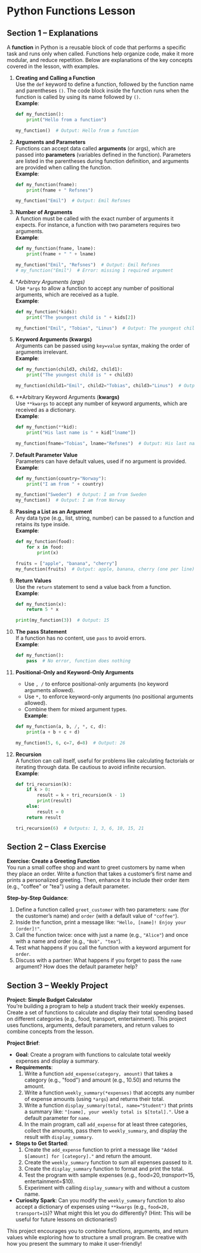 # Python Functions Lesson

## Section 1 – Explanations

A **function** in Python is a reusable block of code that performs a specific task and runs only when called. Functions help organize code, make it more modular, and reduce repetition. Below are explanations of the key concepts covered in the lesson, with examples.

1. **Creating and Calling a Function**  
   Use the `def` keyword to define a function, followed by the function name and parentheses `()`. The code block inside the function runs when the function is called by using its name followed by `()`.  
   **Example**:  
   ```python
   def my_function():
       print("Hello from a function")

   my_function()  # Output: Hello from a function
   ```

2. **Arguments and Parameters**  
   Functions can accept data called **arguments** (or args), which are passed into **parameters** (variables defined in the function). Parameters are listed in the parentheses during function definition, and arguments are provided when calling the function.  
   **Example**:  
   ```python
   def my_function(fname):
       print(fname + " Refsnes")

   my_function("Emil")  # Output: Emil Refsnes
   ```

3. **Number of Arguments**  
   A function must be called with the exact number of arguments it expects. For instance, a function with two parameters requires two arguments.  
   **Example**:  
   ```python
   def my_function(fname, lname):
       print(fname + " " + lname)

   my_function("Emil", "Refsnes")  # Output: Emil Refsnes
   # my_function("Emil")  # Error: missing 1 required argument
   ```

4. **Arbitrary Arguments (*args)**  
   Use `*args` to allow a function to accept any number of positional arguments, which are received as a tuple.  
   **Example**:  
   ```python
   def my_function(*kids):
       print("The youngest child is " + kids[2])

   my_function("Emil", "Tobias", "Linus")  # Output: The youngest child is Linus
   ```

5. **Keyword Arguments (kwargs)**  
   Arguments can be passed using `key=value` syntax, making the order of arguments irrelevant.  
   **Example**:  
   ```python
   def my_function(child3, child2, child1):
       print("The youngest child is " + child3)

   my_function(child1="Emil", child2="Tobias", child3="Linus")  # Output: The youngest child is Linus
   ```

6. **Arbitrary Keyword Arguments (**kwargs)**  
   Use `**kwargs` to accept any number of keyword arguments, which are received as a dictionary.  
   **Example**:  
   ```python
   def my_function(**kid):
       print("His last name is " + kid["lname"])

   my_function(fname="Tobias", lname="Refsnes")  # Output: His last name is Refsnes
   ```

7. **Default Parameter Value**  
   Parameters can have default values, used if no argument is provided.  
   **Example**:  
   ```python
   def my_function(country="Norway"):
       print("I am from " + country)

   my_function("Sweden")  # Output: I am from Sweden
   my_function()  # Output: I am from Norway
   ```

8. **Passing a List as an Argument**  
   Any data type (e.g., list, string, number) can be passed to a function and retains its type inside.  
   **Example**:  
   ```python
   def my_function(food):
       for x in food:
           print(x)

   fruits = ["apple", "banana", "cherry"]
   my_function(fruits)  # Output: apple, banana, cherry (one per line)
   ```

9. **Return Values**  
   Use the `return` statement to send a value back from a function.  
   **Example**:  
   ```python
   def my_function(x):
       return 5 * x

   print(my_function(3))  # Output: 15
   ```

10. **The pass Statement**  
    If a function has no content, use `pass` to avoid errors.  
    **Example**:  
    ```python
    def my_function():
        pass  # No error, function does nothing
    ```

11. **Positional-Only and Keyword-Only Arguments**  
    - Use `, /` to enforce positional-only arguments (no keyword arguments allowed).  
    - Use `*,` to enforce keyword-only arguments (no positional arguments allowed).  
    - Combine them for mixed argument types.  
    **Example**:  
    ```python
    def my_function(a, b, /, *, c, d):
        print(a + b + c + d)

    my_function(5, 6, c=7, d=8)  # Output: 26
    ```

12. **Recursion**  
    A function can call itself, useful for problems like calculating factorials or iterating through data. Be cautious to avoid infinite recursion.  
    **Example**:  
    ```python
    def tri_recursion(k):
        if k > 0:
            result = k + tri_recursion(k - 1)
            print(result)
        else:
            result = 0
        return result

    tri_recursion(6)  # Outputs: 1, 3, 6, 10, 15, 21
    ```

## Section 2 – Class Exercise

**Exercise: Create a Greeting Function**  
You run a small coffee shop and want to greet customers by name when they place an order. Write a function that takes a customer’s first name and prints a personalized greeting. Then, enhance it to include their order item (e.g., "coffee" or "tea") using a default parameter.

**Step-by-Step Guidance**:  
1. Define a function called `greet_customer` with two parameters: `name` (for the customer’s name) and `order` (with a default value of `"coffee"`).  
2. Inside the function, print a message like: `"Hello, [name]! Enjoy your [order]!"`.  
3. Call the function twice: once with just a name (e.g., `"Alice"`) and once with a name and order (e.g., `"Bob", "tea"`).  
4. Test what happens if you call the function with a keyword argument for `order`.  
5. Discuss with a partner: What happens if you forget to pass the `name` argument? How does the default parameter help?

## Section 3 – Weekly Project

**Project: Simple Budget Calculator**  
You’re building a program to help a student track their weekly expenses. Create a set of functions to calculate and display their total spending based on different categories (e.g., food, transport, entertainment). This project uses functions, arguments, default parameters, and return values to combine concepts from the lesson.

**Project Brief**:  
- **Goal**: Create a program with functions to calculate total weekly expenses and display a summary.  
- **Requirements**:  
  1. Write a function `add_expense(category, amount)` that takes a category (e.g., "food") and amount (e.g., 10.50) and returns the amount.  
  2. Write a function `weekly_summary(*expenses)` that accepts any number of expense amounts (using `*args`) and returns their total.  
  3. Write a function `display_summary(total, name="Student")` that prints a summary like: `"[name], your weekly total is $[total]."`. Use a default parameter for `name`.  
  4. In the main program, call `add_expense` for at least three categories, collect the amounts, pass them to `weekly_summary`, and display the result with `display_summary`.  
- **Steps to Get Started**:  
  1. Create the `add_expense` function to print a message like `"Added $[amount] for [category]."` and return the amount.  
  2. Create the `weekly_summary` function to sum all expenses passed to it.  
  3. Create the `display_summary` function to format and print the total.  
  4. Test the program with sample expenses (e.g., food=$20, transport=$15, entertainment=$10).  
  5. Experiment with calling `display_summary` with and without a custom name.  
- **Curiosity Spark**: Can you modify the `weekly_summary` function to also accept a dictionary of expenses using `**kwargs` (e.g., `food=20, transport=15`)? What might this let you do differently? (Hint: This will be useful for future lessons on dictionaries!)

This project encourages you to combine functions, arguments, and return values while exploring how to structure a small program. Be creative with how you present the summary to make it user-friendly!